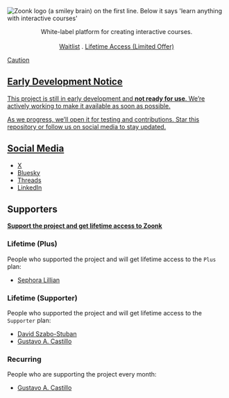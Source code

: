 <picture>
  <source media="(prefers-color-scheme: dark)" srcset="https://github.com/user-attachments/assets/345ed7d9-40a8-4ebb-adf1-8f22cafa492d">
  <source media="(prefers-color-scheme: light)" srcset="https://github.com/user-attachments/assets/8d018809-14b9-435b-9409-d515c599335d">
  <img alt="Zoonk logo (a smiley brain) on the first line. Below it says 'learn anything with interactive courses'" src="https://github.com/user-attachments/assets/8d018809-14b9-435b-9409-d515c599335d">
</picture>

<p align="center">
  White-label platform for creating interactive courses.
  <br />
  <br />
  <a href="https://forms.gle/jHeTqPUkw1vA7wLh8">Waitlist</a>
  .
  <a href="https://github.com/sponsors/ceolinwill?frequency=one-time">Lifetime Access (Limited Offer)
</p>

> [!CAUTION]
>
> ## Early Development Notice
>
> This project is still in early development and **not ready for use**. We’re actively working to make it available as soon as possible.
>
> As we progress, we’ll open it for testing and contributions. Star this repository or follow us on social media to stay updated.

## Social Media

- [X](https://x.com/zoonkorg)
- [Bluesky](https://bsky.app/profile/zoonk.bsky.social)
- [Threads](https://www.threads.net/@zoonkorg)
- [LinkedIn](https://www.linkedin.com/company/zoonk)

## Supporters

**[Support the project and get lifetime access to Zoonk](https://github.com/sponsors/ceolinwill?frequency=one-time)**

### Lifetime (Plus)

People who supported the project and will get lifetime access to the `Plus` plan:

- [Sephora Lillian](https://github.com/sephoralillian)

### Lifetime (Supporter)

People who supported the project and will get lifetime access to the `Supporter` plan:

- [David Szabo-Stuban](https://github.com/ssdavidai)
- [Gustavo A. Castillo](https://github.com/guscastilloa)

### Recurring

People who are supporting the project every month:

- [Gustavo A. Castillo](https://github.com/guscastilloa)
